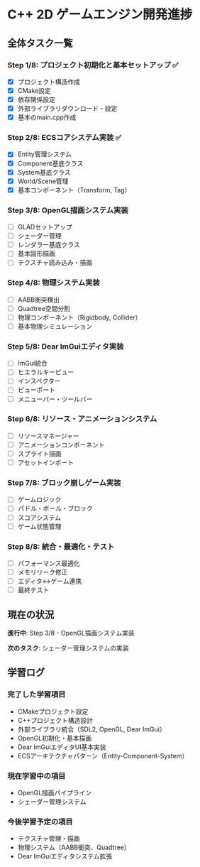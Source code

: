 # C++ 2D ゲームエンジン開発進捗

## 全体タスク一覧

### Step 1/8: プロジェクト初期化と基本セットアップ ✅
- [x] プロジェクト構造作成
- [x] CMake設定
- [x] 依存関係設定
- [x] 外部ライブラリダウンロード・設定
- [x] 基本のmain.cpp作成

### Step 2/8: ECSコアシステム実装 ✅
- [x] Entity管理システム
- [x] Component基底クラス
- [x] System基底クラス  
- [x] World/Scene管理
- [x] 基本コンポーネント（Transform, Tag）

### Step 3/8: OpenGL描画システム実装
- [ ] GLADセットアップ
- [ ] シェーダー管理
- [ ] レンダラー基底クラス
- [ ] 基本図形描画
- [ ] テクスチャ読み込み・描画

### Step 4/8: 物理システム実装
- [ ] AABB衝突検出
- [ ] Quadtree空間分割
- [ ] 物理コンポーネント（Rigidbody, Collider）
- [ ] 基本物理シミュレーション

### Step 5/8: Dear ImGuiエディタ実装
- [ ] ImGui統合
- [ ] ヒエラルキービュー
- [ ] インスペクター
- [ ] ビューポート
- [ ] メニューバー・ツールバー

### Step 6/8: リソース・アニメーションシステム
- [ ] リソースマネージャー
- [ ] アニメーションコンポーネント
- [ ] スプライト描画
- [ ] アセットインポート

### Step 7/8: ブロック崩しゲーム実装
- [ ] ゲームロジック
- [ ] パドル・ボール・ブロック
- [ ] スコアシステム
- [ ] ゲーム状態管理

### Step 8/8: 統合・最適化・テスト
- [ ] パフォーマンス最適化
- [ ] メモリリーク修正
- [ ] エディタ↔ゲーム連携
- [ ] 最終テスト

## 現在の状況

**進行中**: Step 3/8 - OpenGL描画システム実装

**次のタスク**: シェーダー管理システムの実装

## 学習ログ

### 完了した学習項目
- CMakeプロジェクト設定
- C++プロジェクト構造設計
- 外部ライブラリ統合（SDL2, OpenGL, Dear ImGui）
- OpenGL初期化・基本描画
- Dear ImGuiエディタUI基本実装
- ECSアーキテクチャパターン（Entity-Component-System）

### 現在学習中の項目
- OpenGL描画パイプライン
- シェーダー管理システム

### 今後学習予定の項目
- テクスチャ管理・描画
- 物理システム（AABB衝突、Quadtree）
- Dear ImGuiエディタシステム拡張 
